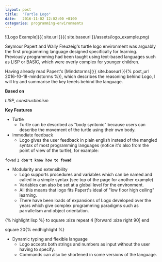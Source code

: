 ```yaml
---
layout: post
title:  "Turtle Logo"
date:   2016-11-02 12:02:00 +0100
categories: programming-environments
---
```


![Logo Example]({{ site.url }}{{ site.baseurl }}/assets/logo_example.png)

Seymour Papert and Wally Freuzeig's turtle logo environment was arguably the first programming language designed specifically for learning. Previously programming had been taught using text-based languages such as LISP or BASIC, which were overly complex for younger children.

Having already read Papert's [Mindstorms]({{ site.baseurl }}{% post_url 2016-10-18-mindstorms %}), which describes the reasoning behind Logo, I will try and summarise the key tenets behind the language.

**Based on**

*LISP, constructionism*

**Key Features**

- Turtle
	- Turtle can be described as "body syntonic" because users can describe the movement of the turtle using their own body.
- Immediate feedback
	- Logo gives the user feedback in plain english instead of the mangled syntax of most programming languages (notice it's also from the point of view of the turtle), for example:

`fowad`
**`I don't know how to fowad`**

- Modularity and extensibility
	- Logo supports procedures and variables which can be named and called in a simple syntax (see top of the page for another example)
	- Variables can also be set at a global level for the environment.
	- All this means that logo fits Papert's ideal of "low floor high ceiling" learning.
	- There have been loads of expansions of Logo developed over the years which give complex programming paradigms such as parrallelism and object orientation.

{% highlight lisp %}
to square :size
repeat 4 [forward :size right 90]
end

square 20{% endhighlight %}
- Dynamic typing and flexible language
	- Logo accepts both strings and numbers as input without the user having to specify.
	- Commands can also be shortened in some versions of the language.
